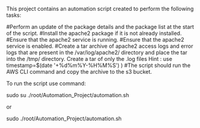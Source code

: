 This project contains an automation script created to perform the following tasks:

#Perform an update of the package details and the package list at the start of the script.
#Install the apache2 package if it is not already installed.
#Ensure that the apache2 service is running. 
#Ensure that the apache2 service is enabled.
#Create a tar archive of apache2 access logs and error logs that are present in the /var/log/apache2/ directory and place the tar into the /tmp/ directory. Create a tar of only the .log files                                                              Hint : use timestamp=$(date '+%d%m%Y-%H%M%S') )
#The script should run the AWS CLI command and copy the archive to the s3 bucket. 

To run the script use command:

sudo  su
./root/Automation_Project/automation.sh

or 

sudo ./root/Automation_Project/automation.sh
